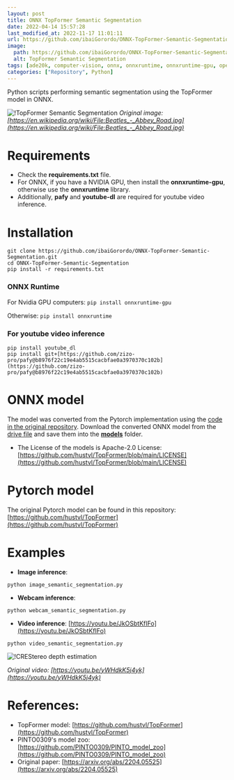 ```yaml
---
layout: post
title: ONNX TopFormer Semantic Segmentation
date: 2022-04-14 15:57:28 
last_modified_at: 2022-11-17 11:01:11 
url: https://github.com/ibaiGorordo/ONNX-TopFormer-Semantic-Segmentation
image:
  path: https://github.com/ibaiGorordo/ONNX-TopFormer-Semantic-Segmentation/raw/main/doc/img/output.png
  alt: TopFormer Semantic Segmentation
tags: [ade20k, computer-vision, onnx, onnxruntime, onnxruntime-gpu, opencv, python, semantic-segmentation]
categories: ["Repository", Python]
---
```

 Python scripts performing semantic segmentation using the TopFormer model in ONNX.

![!TopFormer Semantic Segmentation](https://github.com/ibaiGorordo/ONNX-TopFormer-Semantic-Segmentation/raw/main/doc/img/output.png)
*Original image: [https://en.wikipedia.org/wiki/File:Beatles_-_Abbey_Road.jpg](https://en.wikipedia.org/wiki/File:Beatles_-_Abbey_Road.jpg)*

# Requirements

 * Check the **requirements.txt** file. 
 * For ONNX, if you have a NVIDIA GPU, then install the **onnxruntime-gpu**, otherwise use the **onnxruntime** library.
 * Additionally, **pafy** and **youtube-dl** are required for youtube video inference.
 
# Installation
```
git clone https://github.com/ibaiGorordo/ONNX-TopFormer-Semantic-Segmentation.git
cd ONNX-TopFormer-Semantic-Segmentation
pip install -r requirements.txt
```
### ONNX Runtime
For Nvidia GPU computers:
`pip install onnxruntime-gpu`

Otherwise:
`pip install onnxruntime`

### For youtube video inference
```
pip install youtube_dl
pip install git+[https://github.com/zizo-pro/pafy@b8976f22c19e4ab5515cacbfae0a3970370c102b](https://github.com/zizo-pro/pafy@b8976f22c19e4ab5515cacbfae0a3970370c102b)
```

# ONNX model
The model was converted from the Pytorch implementation using the [code in the original repository](https://github.com/hustvl/TopFormer/blob/main/tools/convert2onnx.py). Download the converted ONNX model from the [drive file](https://drive.google.com/file/d/1WxvVEqQGn8S2q4uqpG9OZY2Alc5ZcBCa/view?usp=sharing) and save them into the **[models](https://github.com/ibaiGorordo/ONNX-TopFormer-Semantic-Segmentation/tree/main/models)** folder. 
- The License of the models is Apache-2.0 License: [https://github.com/hustvl/TopFormer/blob/main/LICENSE](https://github.com/hustvl/TopFormer/blob/main/LICENSE)

# Pytorch model
The original Pytorch model can be found in this repository: [https://github.com/hustvl/TopFormer](https://github.com/hustvl/TopFormer)
 
# Examples

 * **Image inference**:
 ```
 python image_semantic_segmentation.py
 ```
 
 * **Webcam inference**:
 ```
 python webcam_semantic_segmentation.py
 ```

 * **Video inference**: [https://youtu.be/JkOSbtKfIFo](https://youtu.be/JkOSbtKfIFo)
 ```
 python video_semantic_segmentation.py
 ```
 ![!CREStereo depth estimation](https://github.com/ibaiGorordo/ONNX-TopFormer-Semantic-Segmentation/raw/main/doc/img/topformer.gif)
  
 *Original video: [https://youtu.be/yWHdkK5j4yk](https://youtu.be/yWHdkK5j4yk)*

# References:
* TopFormer model: [https://github.com/hustvl/TopFormer](https://github.com/hustvl/TopFormer)
* PINTO0309's model zoo: [https://github.com/PINTO0309/PINTO_model_zoo](https://github.com/PINTO0309/PINTO_model_zoo)
* Original paper: [https://arxiv.org/abs/2204.05525](https://arxiv.org/abs/2204.05525)
